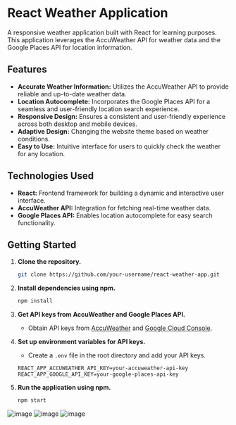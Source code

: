 # React Weather Application

A responsive weather application built with React for learning purposes. This application leverages the AccuWeather API for weather data and the Google Places API for location information.

## Features

- **Accurate Weather Information:** Utilizes the AccuWeather API to provide reliable and up-to-date weather data.
- **Location Autocomplete:** Incorporates the Google Places API for a seamless and user-friendly location search experience.
- **Responsive Design:** Ensures a consistent and user-friendly experience across both desktop and mobile devices.
- **Adaptive Design:** Changing the website theme based on weather conditions.
- **Easy to Use:** Intuitive interface for users to quickly check the weather for any location.

## Technologies Used

- **React:** Frontend framework for building a dynamic and interactive user interface.
- **AccuWeather API:** Integration for fetching real-time weather data.
- **Google Places API:** Enables location autocomplete for easy search functionality.

## Getting Started

1. **Clone the repository.**
    ```bash
    git clone https://github.com/your-username/react-weather-app.git
    ```

2. **Install dependencies using npm.**
    ```bash
    npm install
    ```

3. **Get API keys from AccuWeather and Google Places API.**
   - Obtain API keys from [AccuWeather](https://developer.accuweather.com/apis) and [Google Cloud Console](https://console.cloud.google.com/).
   
4. **Set up environment variables for API keys.**
    - Create a `.env` file in the root directory and add your API keys.
    ```env
    REACT_APP_ACCUWEATHER_API_KEY=your-accuweather-api-key
    REACT_APP_GOOGLE_API_KEY=your-google-places-api-key
    ```

5. **Run the application using npm.**
    ```bash
    npm start
    ```
![image](https://github.com/ICristian04/react-weather-app/assets/102360722/fcf3eade-7ac3-4e95-90ab-297ddad7e9bf)
![image](https://github.com/ICristian04/react-weather-app/assets/102360722/91633b1e-96eb-42c0-8c5e-232169f73803)
![image](https://github.com/ICristian04/react-weather-app/assets/102360722/178af6f1-62d5-48a5-8f5a-c128d409c313)
